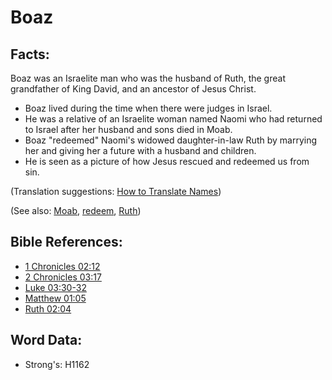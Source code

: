 # Boaz #

## Facts: ##

Boaz was an Israelite man who was the husband of Ruth, the great grandfather of King David, and an ancestor of Jesus Christ.

* Boaz lived during the time when there were judges in Israel.
* He was a relative of an Israelite woman named Naomi who had returned to Israel after her husband and sons died in Moab.
* Boaz "redeemed" Naomi's widowed daughter-in-law Ruth by marrying her and giving her a future with a husband and children.
* He is seen as a picture of how Jesus rescued and redeemed us from sin.

(Translation suggestions: [How to Translate Names](rc://en/ta/man/translate/translate-names))

(See also: [Moab](../names/moab.md), [redeem](../kt/redeem.md), [Ruth](../names/ruth.md))

## Bible References: ##

* [1 Chronicles 02:12](rc://en/tn/help/1ch/02/12)
* [2 Chronicles 03:17](rc://en/tn/help/2ch/03/17)
* [Luke 03:30-32](rc://en/tn/help/luk/03/30)
* [Matthew 01:05](rc://en/tn/help/mat/01/05)
* [Ruth 02:04](rc://en/tn/help/rut/02/04)

## Word Data: ##

* Strong's: H1162
